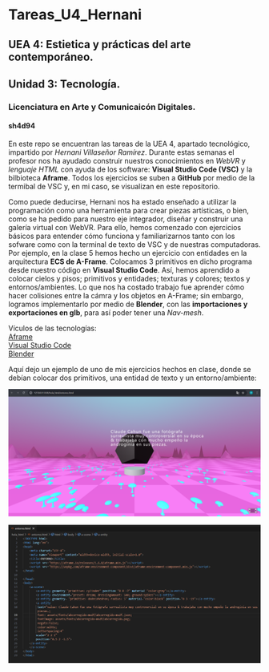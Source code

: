 # Tareas_U4_Hernani
## UEA 4: Estietica y prácticas del arte contemporáneo.
## Unidad 3: Tecnología.
### Licenciatura en Arte y Comunicaicón Digitales.
#### sh4d94  

En este repo se encuentran las tareas de la UEA 4, apartado tecnológico, impartido por _Hernani Villaseñor Ramírez_. Durante estas semanas el profesor nos ha ayudado construir nuestros conocimientos en _WebVR_ y _lenguaje HTML_ con ayuda de los software: **Visual Studio Code (VSC)** y la bilbioteca **Aframe**. Todos los ejercicios se suben a **GitHub** por medio de la termibal de VSC y, en mi caso, se visualizan en este repositorio.

Como puede deducirse, Hernani nos ha estado enseñado a utilizar la programación como una herramienta para crear piezas artísticas, o bien, como se ha pedido para nuestro eje integrador, diseñar y construir una galería virtual con WebVR. Para ello, hemos comenzado con ejercicios básicos para entender cómo funciona y familiarizarnos tanto con los sofware como con la terminal de texto de VSC y de nuestras computadoras. Por ejemplo, en la clase 5 hemos hecho un ejercicio con entidades en la arquitectura **ECS de A-Frame**. Colocamos 3 primitivos en dicho programa desde nuestro código en **Visual Studio Code**. Así, hemos aprendido a colocar cielos y pisos; primitivos y entidades; texturas y colores; textos y entornos/ambientes. Lo que nos ha costado trabajo fue aprender cómo hacer colisiones entre la cámra y los objetos en A-Frame; sin embargo, logramos implementarlo por medio de **Blender**, con las **importaciones y exportaciones en glb**, para así poder tener una _Nav-mesh_.  

Vículos de las tecnologías:  
[Aframe](https://aframe.io/)  
[Visual Studio Code](https://code.visualstudio.com/)  
[Blender](https://www.blender.org/)  

Aquí dejo un ejemplo de uno de mis ejercicios hechos en clase, donde se debían colocar dos primitivos, una entidad de texto y un entorno/ambiente:  

![Ejercicio de enetorno/ambiente en A-Frame](/hola_html/assets/ejemploparaREADME.png "Entorno")  

![Código del ejercicio entorno/ambiente](/hola_html/assets/codigodelejemplo.png "Entorno: código")